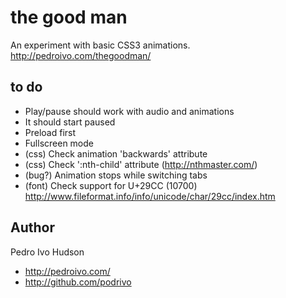 # the good man
An experiment with basic CSS3 animations.
http://pedroivo.com/thegoodman/

## to do
+ Play/pause should work with audio and animations
+ It should start paused
+ Preload first
+ Fullscreen mode
+ (css) Check animation 'backwards' attribute
+ (css) Check ':nth-child' attribute (http://nthmaster.com/)
+ (bug?) Animation stops while switching tabs
+ (font) Check support for U+29CC (10700)
http://www.fileformat.info/info/unicode/char/29cc/index.htm

## Author
Pedro Ivo Hudson

+ http://pedroivo.com/
+ http://github.com/podrivo